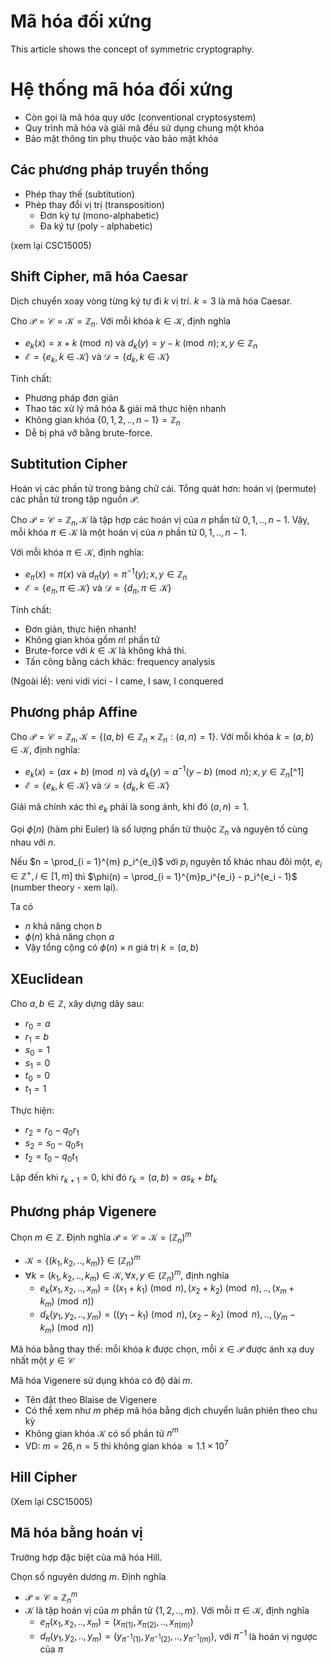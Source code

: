 # Mã hóa đối xứng


This article shows the concept of symmetric cryptography.

<!--more-->

# Hệ thống mã hóa đối xứng

- Còn gọi là mã hóa quy ước (conventional cryptosystem)
- Quy trình mã hóa và giải mã đều sử dụng chung một khóa
- Bảo mật thông tin phụ thuộc vào bảo mật khóa

## Các phương pháp truyền thống
- Phép thay thế (subtitution)
- Phép thay đổi vị trị (transposition)
    - Đơn ký tự (mono-alphabetic)
    - Đa ký tự (poly - alphabetic)

(xem lại CSC15005)



## Shift Cipher, mã hóa Caesar
Dịch chuyển xoay vòng từng ký tự đi $k$ vị trí. $k = 3$ là mã hóa Caesar.

Cho $\mathcal{P} = \mathcal{C} = \mathcal{K} = \mathbb{Z}_n$. Với mỗi khóa $k \in \mathcal{K}$, định nghĩa
- $e_k(x) = x + k \pmod n$ và $d_k(y) = y - k \pmod n; x, y \in \mathbb{Z}_n$
- $\mathcal{E} = \{e_k, k \in \mathcal{K}\}$ và $\mathcal{D} = \{d_k, k \in \mathcal{K}\}$

Tính chất:
- Phương pháp đơn giản
- Thao tác xử lý mã hóa & giải mã thực hiện nhanh
- Không gian khóa $\{0, 1, 2, .., n - 1\} = \mathbb{Z}_n$
- Dễ bị phá vỡ bằng brute-force.

## Subtitution Cipher
Hoán vị các phần tử trong bảng chữ cái. Tổng quát hơn: hoán vị (permute) các phần tử trong tập nguồn $\mathcal{P}$.

Cho $\mathcal{P} = \mathcal{C} = \mathbb{Z}_n, \mathcal{K}$ là tập hợp các hoán vị của $n$ phần tử $0, 1, .., n - 1$. Vậy, mỗi khóa $\pi \in \mathcal{K}$ là một hoán vị của $n$ phần tử $0, 1, .., n - 1$.

Với mỗi khóa $\pi \in \mathcal{K}$, định nghĩa:
- $e_{\pi}(x) = \pi(x)$ và $d_{\pi}(y) = \pi^{-1}(y); x, y \in \mathbb{Z}_n$
- $\mathcal{E} = \{e_{\pi}, \pi \in \mathcal{K}\}$ và $\mathcal{D} = \{d_{\pi}, \pi \in \mathcal{K}\}$

Tính chất:
- Đơn giản, thực hiện nhanh!
- Không gian khóa gồm $n!$ phần tử
- Brute-force với $k \in \mathcal{K}$ là không khả thi.
- Tấn công bằng cách khác: frequency analysis

(Ngoài lề): veni vidi vici - I came, I saw, I conquered

## Phương pháp Affine

Cho $\mathcal{P} = \mathcal{C} = \mathbb{Z}_n, \mathcal{K} = \{(a, b) \in \mathbb{Z}_n \times \mathbb{Z}_n: (a, n) = 1\}$. Với mỗi khóa $k = (a, b) \in \mathcal{K}$, định nghĩa:
- $e_k(x) = (ax + b) \pmod n$ và $d_k(y) = a^{-1}(y - b) \pmod n; x, y \in \mathbb{Z}_n$[^1]
- $\mathcal{E} = \{e_k, k \in \mathcal{K}\}$ và $\mathcal{D} = \{d_k, k \in \mathcal{K}\}$

Giải mã chính xác thì $e_k$ phải là song ánh, khi đó $(a, n) = 1$.

Gọi $\phi(n)$ (hàm phi Euler) là số lượng phần tử thuộc $\mathbb{Z}_n$ và nguyên tố cùng nhau với $n$.

Nếu $n = \prod_{i = 1}^{m} p_i^{e_i}$ với $p_i$ nguyên tố khác nhau đôi một, $e_i \in \mathbb{Z}^{+}, i \in [1, m]$ thì $\phi(n) = \prod_{i = 1}^{m}p_i^{e_i} - p_i^{e_i - 1}$ (number theory - xem lại).

Ta có
- $n$ khả năng chọn $b$
- $\phi(n)$ khả năng chọn $a$
- Vậy tổng cộng có $\phi(n) \times n$ giá trị $k = (a, b)$

## XEuclidean
Cho $a, b \in \mathbb{Z}$, xây dựng dãy sau:
- $r_0 = a$
- $r_1 = b$
- $s_0 = 1$
- $s_1 = 0$
- $t_0 = 0$
- $t_1 = 1$

Thực hiện:
- $r_2 = r_0 - q_0r_1$
- $s_2 = s_0 - q_0s_1$
- $t_2 = t_0 - q_0t_1$

Lặp đến khi $r_{k + 1} = 0$, khi đó $r_k = (a, b) = as_k + bt_k$

## Phương pháp Vigenere
Chọn $m \in \mathbb{Z}$. Định nghĩa $\mathcal{P} = \mathcal{C} = \mathcal{K} = (\mathbb{Z}_n)^m$
- $\mathcal{K} = \{(k_1, k_2, .., k_m)\} \in (\mathbb{Z}_n)^m$
- $\forall k = (k_1, k_2, .., k_m) \in \mathcal{K}, \forall x, y \in (\mathbb{Z}_n)^m$, định nghĩa
    - $e_k(x_1, x_2, .., x_m) = ((x_1 + k_1) \pmod n, (x_2 + k_2) \pmod n, .., (x_m + k_m) \pmod n)$
    - $d_k(y_1, y_2, .., y_m) = ((y_1 - k_1) \pmod n, (x_2 - k_2) \pmod n, .., (y_m - k_m) \pmod n)$

Mã hóa bằng thay thế: mỗi khóa $k$ được chọn, mỗi $x \in \mathcal{P}$ được ánh xạ duy nhất một $y \in \mathcal{C}$

Mã hóa Vigenere sử dụng khóa có độ dài $m$.
- Tên đặt theo Blaise de Vigenere
- Có thể xem như $m$ phép mã hóa bằng dịch chuyển luân phiên theo chu kỳ
- Không gian khóa $\mathcal{K}$ có số phần tử $n^m$
- VD: $m = 26, n = 5$ thì không gian khóa $\approx 1.1\times 10^7$

## Hill Cipher
(Xem lại CSC15005)

## Mã hóa bằng hoán vị
Trường hợp đặc biệt của mã hóa Hill.

Chọn số nguyên dương $m$. Định nghĩa
- $\mathcal{P} = \mathcal{C} = \mathbb{Z}_n^m$
- $\mathcal{K}$ là tập hoán vị của $m$ phần tử $\{1, 2, .., m\}$. Với mỗi $\pi \in \mathcal{K}$, định nghĩa
    - $e_{\pi}(x_1, x_2, .., x_m) = (x_{\pi(1)}, x_{\pi(2)}, .., x_{\pi(m)})$
    - $d_{\pi}(y_1, y_2, .., y_m) = (y_{\pi^{-1}(1)}, y_{\pi^{-1}(2)}, .., y_{\pi^{-1}(m)})$, với $\pi^{-1}$ là hoán vị ngược của $\pi$
